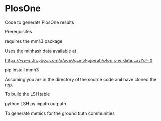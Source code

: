 # PlosOne
Code to generate PlosOne results

Prerequisites

requires the mmh3 package

Uses the minhash data available at 

https://www.dropbox.com/s/sce6qcmbkpjpeuh/plos_one_data.csv?dl=0

pip install mmh3

Assuming you are in the directory of the source code and have cloned the rep.

To build the LSH table

python LSH.py inpath outpath

To generate metrics for the ground truth communities



